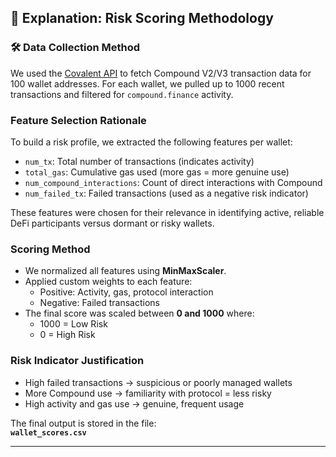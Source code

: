 ## 🧾 Explanation: Risk Scoring Methodology

### 🛠️ Data Collection Method
We used the [Covalent API](https://www.covalenthq.com/docs/api/) to fetch Compound V2/V3 transaction data for 100 wallet addresses. For each wallet, we pulled up to 1000 recent transactions and filtered for `compound.finance` activity.

###  Feature Selection Rationale
To build a risk profile, we extracted the following features per wallet:
- `num_tx`: Total number of transactions (indicates activity)
- `total_gas`: Cumulative gas used (more gas = more genuine use)
- `num_compound_interactions`: Count of direct interactions with Compound
- `num_failed_tx`: Failed transactions (used as a negative risk indicator)

These features were chosen for their relevance in identifying active, reliable DeFi participants versus dormant or risky wallets.

###  Scoring Method
- We normalized all features using **MinMaxScaler**.
- Applied custom weights to each feature:
  - Positive: Activity, gas, protocol interaction
  - Negative: Failed transactions
- The final score was scaled between **0 and 1000** where:
  - 1000 = Low Risk
  - 0 = High Risk

###  Risk Indicator Justification
- High failed transactions → suspicious or poorly managed wallets
- More Compound use → familiarity with protocol = less risky
- High activity and gas use → genuine, frequent usage

The final output is stored in the file:  
**`wallet_scores.csv`**

---

